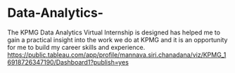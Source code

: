 # Data-Analytics-
The KPMG Data Analytics Virtual Internship is designed has helped me to gain a practical insight into the work we do at KPMG and it is an opportunity for me to build my  career skills and experience.
https://public.tableau.com/app/profile/mannava.siri.chanadana/viz/KPMG_16918726347190/Dashboard1?publish=yes
